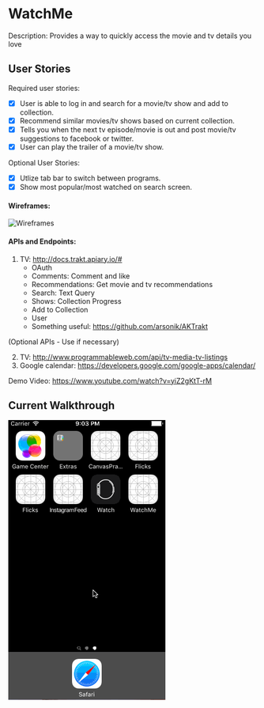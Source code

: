 # WatchMe

Description: Provides a way to quickly access the movie and tv details you love 

## User Stories

Required user stories: 
- [X] User is able to log in and search for a movie/tv show and add to collection.
- [X] Recommend similar movies/tv shows based on current collection. 
- [X] Tells you when the next tv episode/movie is out and post movie/tv suggestions to facebook or twitter. 
- [X] User can play the trailer of a movie/tv show.

Optional User Stories:
- [X] Utlize tab bar to switch between programs.
- [X] Show most popular/most watched on search screen. 

#### Wireframes:
<img src = 'http://i.imgur.com/U9l5nGt.jpg' title='Wireframes' width='300' alt='Wireframes' />

#### APIs and Endpoints:

1. TV: http://docs.trakt.apiary.io/#
   - OAuth
   - Comments: Comment and like 
   - Recommendations: Get movie and tv recommendations 
   - Search: Text Query
   - Shows: Collection Progress
   - Add to Collection 
   - User
   - Something useful: https://github.com/arsonik/AKTrakt 

(Optional APIs - Use if necessary) 

2. TV: http://www.programmableweb.com/api/tv-media-tv-listings
3. Google calendar: https://developers.google.com/google-apps/calendar/

Demo Video:
https://www.youtube.com/watch?v=yiZ2gKtT-rM

## Current Walkthrough 

<img src = 'https://raw.githubusercontent.com/Codepath-Final-Project/WatchMe/master/Walkthrough.gif'>
